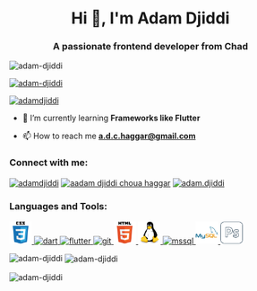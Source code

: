 <h1 align="center">Hi 👋, I'm Adam Djiddi</h1>
<h3 align="center">A passionate frontend developer from Chad</h3>

<p align="left"> <img src="https://komarev.com/ghpvc/?username=adam-djiddi&label=Profile%20views&color=0e75b6&style=flat" alt="adam-djiddi" /> </p>

<p align="left"> <a href="https://github.com/ryo-ma/github-profile-trophy"><img src="https://github-profile-trophy.vercel.app/?username=adam-djiddi" alt="adam-djiddi" /></a> </p>

<p align="left"> <a href="https://twitter.com/adamdjiddi" target="blank"><img src="https://img.shields.io/twitter/follow/adamdjiddi?logo=twitter&style=for-the-badge" alt="adamdjiddi" /></a> </p>

- 🌱 I’m currently learning **Frameworks like Flutter**

- 📫 How to reach me **a.d.c.haggar@gmail.com**

<h3 align="left">Connect with me:</h3>
<p align="left">
<a href="https://twitter.com/adamdjiddi" target="blank"><img align="center" src="https://raw.githubusercontent.com/rahuldkjain/github-profile-readme-generator/master/src/images/icons/Social/twitter.svg" alt="adamdjiddi" height="30" width="40" /></a>
<a href="https://fb.com/aadam djiddi choua haggar" target="blank"><img align="center" src="https://raw.githubusercontent.com/rahuldkjain/github-profile-readme-generator/master/src/images/icons/Social/facebook.svg" alt="aadam djiddi choua haggar" height="30" width="40" /></a>
<a href="https://instagram.com/adam.djiddi" target="blank"><img align="center" src="https://raw.githubusercontent.com/rahuldkjain/github-profile-readme-generator/master/src/images/icons/Social/instagram.svg" alt="adam.djiddi" height="30" width="40" /></a>
</p>

<h3 align="left">Languages and Tools:</h3>
<p align="left"> <a href="https://www.w3schools.com/css/" target="_blank" rel="noreferrer"> <img src="https://raw.githubusercontent.com/devicons/devicon/master/icons/css3/css3-original-wordmark.svg" alt="css3" width="40" height="40"/> </a> <a href="https://dart.dev" target="_blank" rel="noreferrer"> <img src="https://www.vectorlogo.zone/logos/dartlang/dartlang-icon.svg" alt="dart" width="40" height="40"/> </a> <a href="https://flutter.dev" target="_blank" rel="noreferrer"> <img src="https://www.vectorlogo.zone/logos/flutterio/flutterio-icon.svg" alt="flutter" width="40" height="40"/> </a> <a href="https://git-scm.com/" target="_blank" rel="noreferrer"> <img src="https://www.vectorlogo.zone/logos/git-scm/git-scm-icon.svg" alt="git" width="40" height="40"/> </a> <a href="https://www.w3.org/html/" target="_blank" rel="noreferrer"> <img src="https://raw.githubusercontent.com/devicons/devicon/master/icons/html5/html5-original-wordmark.svg" alt="html5" width="40" height="40"/> </a> <a href="https://www.linux.org/" target="_blank" rel="noreferrer"> <img src="https://raw.githubusercontent.com/devicons/devicon/master/icons/linux/linux-original.svg" alt="linux" width="40" height="40"/> </a> <a href="https://www.microsoft.com/en-us/sql-server" target="_blank" rel="noreferrer"> <img src="https://www.svgrepo.com/show/303229/microsoft-sql-server-logo.svg" alt="mssql" width="40" height="40"/> </a> <a href="https://www.mysql.com/" target="_blank" rel="noreferrer"> <img src="https://raw.githubusercontent.com/devicons/devicon/master/icons/mysql/mysql-original-wordmark.svg" alt="mysql" width="40" height="40"/> </a> <a href="https://www.photoshop.com/en" target="_blank" rel="noreferrer"> <img src="https://raw.githubusercontent.com/devicons/devicon/master/icons/photoshop/photoshop-line.svg" alt="photoshop" width="40" height="40"/> </a> </p>

<p><img align="left" src="https://github-readme-stats.vercel.app/api/top-langs?username=adam-djiddi&show_icons=true&locale=en&layout=compact" alt="adam-djiddi" /></p>

<p>&nbsp;<img align="center" src="https://github-readme-stats.vercel.app/api?username=adam-djiddi&show_icons=true&locale=en" alt="adam-djiddi" /></p>

<p><img align="center" src="https://github-readme-streak-stats.herokuapp.com/?user=adam-djiddi&" alt="adam-djiddi" /></p>
